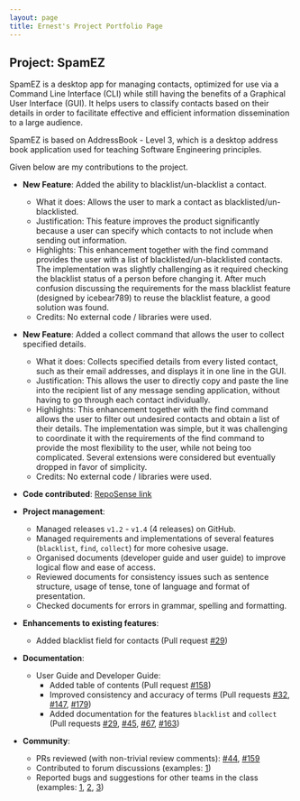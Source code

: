 ```yaml
---
layout: page
title: Ernest's Project Portfolio Page
---
```


## Project: SpamEZ

SpamEZ is a desktop app for managing contacts, optimized for use via a Command Line Interface (CLI) while still having the benefits of a Graphical User Interface (GUI).
It helps users to classify contacts based on their details in order to facilitate effective and efficient information dissemination to a large audience.

SpamEZ is based on AddressBook - Level 3, which is a desktop address book application used for teaching Software Engineering principles.

Given below are my contributions to the project.

* **New Feature**: Added the ability to blacklist/un-blacklist a contact.
  * What it does: Allows the user to mark a contact as blacklisted/un-blacklisted.
  * Justification: This feature improves the product significantly because a user can specify which contacts to not include when sending out information.
  * Highlights: This enhancement together with the find command provides the user with a list of blacklisted/un-blacklisted contacts.
    The implementation was slightly challenging as it required checking the blacklist status of a person before changing it.
    After much confusion discussing the requirements for the mass blacklist feature (designed by icebear789) to reuse the blacklist feature, a good solution was found.
  * Credits: No external code / libraries were used.
  
* **New Feature**: Added a collect command that allows the user to collect specified details.
  * What it does: Collects specified details from every listed contact, such as their email addresses, and displays it in one line in the GUI.
  * Justification: This allows the user to directly copy and paste the line into the recipient list of any message sending application, without having to go through each contact individually.
  * Highlights: This enhancement together with the find command allows the user to filter out undesired contacts and obtain a list of their details.
    The implementation was simple, but it was challenging to coordinate it with the requirements of the find command to provide the most flexibility to the user,
    while not being too complicated. Several extensions were considered but eventually dropped in favor of simplicity.
  * Credits: No external code / libraries were used.

* **Code contributed**: [RepoSense link](https://nus-cs2103-ay2021s2.github.io/tp-dashboard/?search=&sort=totalCommits&sortWithin=title&timeframe=commit&mergegroup=&groupSelect=groupByRepos&breakdown=true&checkedFileTypes=docs~functional-code~test-code~other&since=2021-02-19&tabOpen=true&tabType=authorship&zFR=false&tabAuthor=ampan98&tabRepo=AY2021S2-CS2103-T16-1%2Ftp%5Bmaster%5D&authorshipIsMergeGroup=false&authorshipFileTypes=docs~functional-code~test-code~other&authorshipIsBinaryFileTypeChecked=false)

* **Project management**:
  * Managed releases `v1.2` - `v1.4` (4 releases) on GitHub.
  * Managed requirements and implementations of several features (`blacklist`, `find`, `collect`) for more cohesive usage.
  * Organised documents (developer guide and user guide) to improve logical flow and ease of access.
  * Reviewed documents for consistency issues such as sentence structure, usage of tense, tone of language and format of presentation.
  * Checked documents for errors in grammar, spelling and formatting.

* **Enhancements to existing features**:
  * Added blacklist field for contacts (Pull request [\#29](https://github.com/AY2021S2-CS2103-T16-1/tp/pull/29))

* **Documentation**:
  * User Guide and Developer Guide:
    * Added table of contents (Pull request [\#158](https://github.com/AY2021S2-CS2103-T16-1/tp/pull/158))
    * Improved consistency and accuracy of terms (Pull requests [\#32](https://github.com/AY2021S2-CS2103-T16-1/tp/pull/32), [\#147](https://github.com/AY2021S2-CS2103-T16-1/tp/pull/147), 
      [\#179](https://github.com/AY2021S2-CS2103-T16-1/tp/pull/179))
    * Added documentation for the features `blacklist` and `collect` (Pull requests [\#29](https://github.com/AY2021S2-CS2103-T16-1/tp/pull/29), [\#45](https://github.com/AY2021S2-CS2103-T16-1/tp/pull/45),
      [\#67](https://github.com/AY2021S2-CS2103-T16-1/tp/pull/67), [\#163](https://github.com/AY2021S2-CS2103-T16-1/tp/pull/163))

* **Community**:
  * PRs reviewed (with non-trivial review comments): [\#44](https://github.com/AY2021S2-CS2103-T16-1/tp/pull/44#pullrequestreview-622634722), [\#159](https://github.com/AY2021S2-CS2103-T16-1/tp/pull/159#pullrequestreview-632615017)
  * Contributed to forum discussions (examples: [1](https://github.com/nus-cs2103-AY2021S2/forum/issues/121))
  * Reported bugs and suggestions for other teams in the class (examples: [1](https://github.com/ampan98/ped/issues/8), [2](https://github.com/ampan98/ped/issues/6), [3](https://github.com/ampan98/ped/issues/3))
